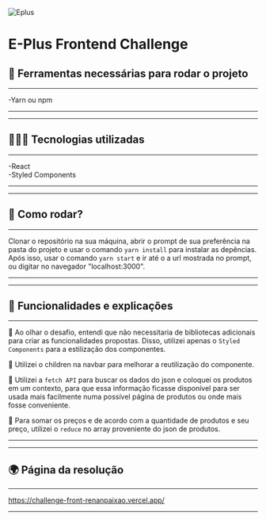 ![Eplus](https://www.agenciaeplus.com.br/wp-content/themes/eplus/images/agencia-eplus-n-logo.png)

# E-Plus Frontend Challenge

## 🧰 Ferramentas necessárias para rodar o projeto

---

-Yarn ou npm

---

---

## 👨🏽‍💻 Tecnologias utilizadas

---

-React<br/>-Styled Components

---

---

## 🎡 Como rodar?

---

Clonar o repositório na sua máquina, abrir o prompt de sua preferência na pasta do projeto e usar o comando `yarn install` para instalar as depências. <br/> Após isso, usar o comando `yarn start` e ir até o a url mostrada no prompt, ou digitar no navegador "localhost:3000".

---

---

## 🧠 Funcionalidades e explicações

---


👾 Ao olhar o desafio, entendi que não necessitaria de bibliotecas adicionais para criar as funcionalidades propostas. Disso, utilizei apenas o `Styled Components` para a estilização dos componentes.

🐣 Utilizei o children na navbar para melhorar a reutilização do componente.

🛫 Utilizei a `fetch API` para buscar os dados do json e coloquei os produtos em um contexto, para que essa informação ficasse disponível para ser usada mais facilmente numa possível página de produtos ou onde mais fosse conveniente.

🚦 Para somar os preços e de acordo com a quantidade de produtos e seu preço, utilizei o `reduce` no array proveniente do json de produtos.

---

---

## 🌍 Página da resolução 

---

https://challenge-front-renanpaixao.vercel.app/

---
